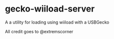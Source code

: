 # gecko-wiiload-server
A a utility for loading using wiiload with a USBGecko

All credit goes to @extremscorner
